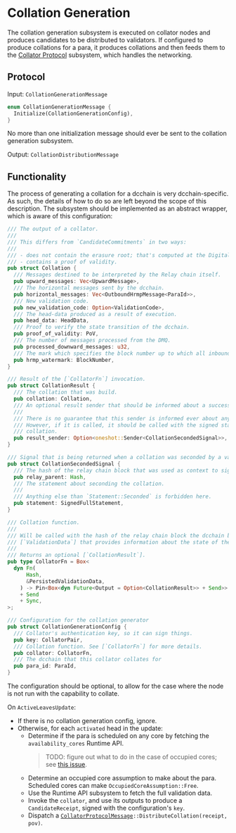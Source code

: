# Collation Generation

The collation generation subsystem is executed on collator nodes and produces candidates to be distributed to validators. If configured to produce collations for a para, it produces collations and then feeds them to the [Collator Protocol][CP] subsystem, which handles the networking.

## Protocol

Input: `CollationGenerationMessage`

```rust
enum CollationGenerationMessage {
  Initialize(CollationGenerationConfig),
}
```

No more than one initialization message should ever be sent to the collation generation subsystem.

Output: `CollationDistributionMessage`

## Functionality

The process of generating a collation for a dcchain is very dcchain-specific. As such, the details of how to do so are left beyond the scope of this description. The subsystem should be implemented as an abstract wrapper, which is aware of this configuration:

```rust
/// The output of a collator.
///
/// This differs from `CandidateCommitments` in two ways:
///
/// - does not contain the erasure root; that's computed at the Digital Circulation level, not at Cumulus
/// - contains a proof of validity.
pub struct Collation {
  /// Messages destined to be interpreted by the Relay chain itself.
  pub upward_messages: Vec<UpwardMessage>,
  /// The horizontal messages sent by the dcchain.
  pub horizontal_messages: Vec<OutboundHrmpMessage<ParaId>>,
  /// New validation code.
  pub new_validation_code: Option<ValidationCode>,
  /// The head-data produced as a result of execution.
  pub head_data: HeadData,
  /// Proof to verify the state transition of the dcchain.
  pub proof_of_validity: PoV,
  /// The number of messages processed from the DMQ.
  pub processed_downward_messages: u32,
  /// The mark which specifies the block number up to which all inbound HRMP messages are processed.
  pub hrmp_watermark: BlockNumber,
}

/// Result of the [`CollatorFn`] invocation.
pub struct CollationResult {
  /// The collation that was build.
  pub collation: Collation,
  /// An optional result sender that should be informed about a successfully seconded collation.
  ///
  /// There is no guarantee that this sender is informed ever about any result, it is completely okay to just drop it.
  /// However, if it is called, it should be called with the signed statement of a dcchain validator seconding the
  /// collation.
  pub result_sender: Option<oneshot::Sender<CollationSecondedSignal>>,
}

/// Signal that is being returned when a collation was seconded by a validator.
pub struct CollationSecondedSignal {
  /// The hash of the relay chain block that was used as context to sign [`Self::statement`].
  pub relay_parent: Hash,
  /// The statement about seconding the collation.
  ///
  /// Anything else than `Statement::Seconded` is forbidden here.
  pub statement: SignedFullStatement,
}

/// Collation function.
///
/// Will be called with the hash of the relay chain block the dcchain block should be build on and the
/// [`ValidationData`] that provides information about the state of the dcchain on the relay chain.
///
/// Returns an optional [`CollationResult`].
pub type CollatorFn = Box<
  dyn Fn(
      Hash,
      &PersistedValidationData,
    ) -> Pin<Box<dyn Future<Output = Option<CollationResult>> + Send>>
    + Send
    + Sync,
>;

/// Configuration for the collation generator
pub struct CollationGenerationConfig {
  /// Collator's authentication key, so it can sign things.
  pub key: CollatorPair,
  /// Collation function. See [`CollatorFn`] for more details.
  pub collator: CollatorFn,
  /// The dcchain that this collator collates for
  pub para_id: ParaId,
}
```

The configuration should be optional, to allow for the case where the node is not run with the capability to collate.

On `ActiveLeavesUpdate`:

* If there is no collation generation config, ignore.
* Otherwise, for each `activated` head in the update:
  * Determine if the para is scheduled on any core by fetching the `availability_cores` Runtime API.
    > TODO: figure out what to do in the case of occupied cores; see [this issue](https://github.com/ajie1155/digital_circulation/issues/1573).
  * Determine an occupied core assumption to make about the para. Scheduled cores can make `OccupiedCoreAssumption::Free`.
  * Use the Runtime API subsystem to fetch the full validation data.
  * Invoke the `collator`, and use its outputs to produce a `CandidateReceipt`, signed with the configuration's `key`.
  * Dispatch a [`CollatorProtocolMessage`][CPM]`::DistributeCollation(receipt, pov)`.

[CP]: collator-protocol.md
[CPM]: ../../types/overseer-protocol.md#collatorprotocolmessage
